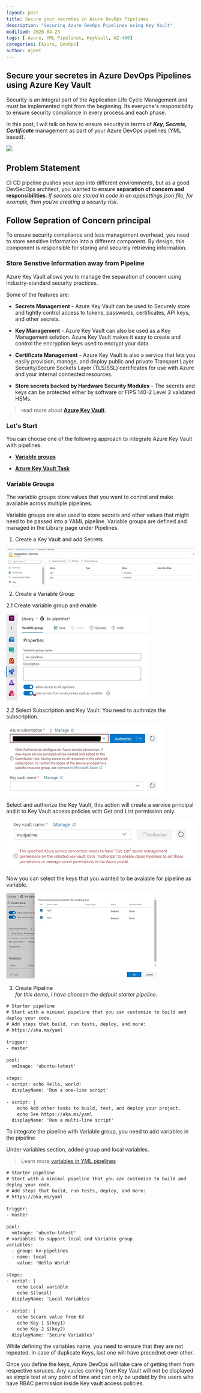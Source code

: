 ```yaml
---
layout: post
title: Secure your secretes in Azure DevOps Pipelines
description: "Securing Azure DevOps Pipelines using Key Vault"
modified: 2020-04-23
tags: [ Azure, YML Pipelines, KeyVault, AZ-400]
categories: [Azure, DevOps]
author: Ajeet
---
```


## Secure your secretes in Azure DevOps Pipelines using Azure Key Vault  

Security is an integral part of the Application Life Cycle Management and must be implemented right from the beginning. Its everyone's responsibility to ensure security compliance in every process and each phase.

In this post, I will talk on how to ensure security in terms of ***Key, Secrete, Certificate*** management as part of your Azure DevOps pipelines (YML based). 

![ ](https://media1.giphy.com/media/JpGRoqJXTqv4f1mrJb/100.webp?cid=ecf05e47d6cfd92788dfc2cd326e5a4af621da17e69257b7&rid=100.webp)

<!--more-->

## Problem Statement

CI CD pipeline pushes your app into different environments, but as a good DevSecOps architect, you wanted to ensure **separation of concern and responsibilities**. *If secrets are stored in code in an appsettings.json file, for example, then you're creating a security risk*.

## Follow Sepration of Concern principal

To ensure security compliance and less management overhead, you need to store sensitive information into a different component.  By design, this component is responsible for storing and securely retrieving information. 

### Store Senstive Information away from Pipeline

Azure Key Vault allows you to manage the separation of concern using industry-standard security practices. 

Some of the features are: 

- **Secrets Management** - Azure Key Vault can be used to Securely store and tightly control access to tokens, passwords, certificates, API keys, and other secrets.

- **Key Management** - Azure Key Vault can also be used as a Key Management solution. Azure Key Vault makes it easy to create and control the encryption keys used to encrypt your data.

- **Certificate Management** - Azure Key Vault is also a service that lets you easily provision, manage, and deploy public and private Transport Layer Security/Secure Sockets Layer (TLS/SSL) certificates for use with Azure and your internal connected resources.

- **Store secrets backed by Hardware Security Modules** - The secrets and keys can be protected either by software or FIPS 140-2 Level 2 validated HSMs.

> read more about [**Azure Key Vault**](https://docs.microsoft.com/en-in/azure/key-vault/general/overview).

### Let's Start

You can choose one of the following approach to integrate Azure Key Vault with pipelines.

- [**Variable groups**](#variables-groups)

- [**Azure Key Vault Task**](#azure-key-vault-task)

### Variable Groups

The variable groups store values that you want to control and make available across multiple pipelines. 

Variable groups are also used to store secrets and other values that might need to be passed into a YAML pipeline. Variable groups are defined and managed in the Library page under Pipelines.

1. Create a Key Vault and add Secrets

![Create KV Secrets](/images/posts/azdo/keyvault.JPG)

2. Create a Variable Group
 
 2.1  Create variable group and enable  
  
![Create Variable Group](/images/posts/azdo/linkkv.JPG)

  2.2 Select Subscription and Key Vault: You need to authroize the subscription. 

![Link kv](/images/posts/azdo/kvpipeline3.JPG)


Select and authorize the Key Vault, this action will create a service principal and it to Key Vault access policies with Get and List permission only.

![authorize](/images/posts/azdo/selectkv.JPG)

Now you can select the keys that you wanted to be avaiable for pipeline as variable.

![filter](/images/posts/azdo/filter.JPG)

3. Create Pipeline\
*for this demo, I have choosen the default starter pipeline.*

```YML
# Starter pipeline
# Start with a minimal pipeline that you can customize to build and deploy your code.
# Add steps that build, run tests, deploy, and more:
# https://aka.ms/yaml

trigger:
- master

pool:
  vmImage: 'ubuntu-latest'

steps:
- script: echo Hello, world!
  displayName: 'Run a one-line script'

- script: |
    echo Add other tasks to build, test, and deploy your project.
    echo See https://aka.ms/yaml
  displayName: 'Run a multi-line script'
```
To integrate the pipeline with Variable group, you need to add variables in the pipeline

Under variables section, added group and local variables. 
> Learn more [variables in YML pipelines](https://docs.microsoft.com/en-us/azure/devops/pipelines/process/variables?view=azure-devops&tabs=yaml%2Cbatch)

```YML
# Starter pipeline
# Start with a minimal pipeline that you can customize to build and deploy your code.
# Add steps that build, run tests, deploy, and more:
# https://aka.ms/yaml

trigger:
- master

pool:
  vmImage: 'ubuntu-latest'
# variables to support local and Variable group
variables:
  - group: kv-pipelines
  - name: local
    value: 'Hello World'
    
steps:
- script: |
    echo Local variable
    echo $(local)
  displayName: 'Local Variables'

- script: |
    echo Secure value from KV
    echo Key 1 $(key1)
    echo Key 2 $(key2)
  displayName: 'Secure Variables'
```

While defining the variables name, you need to ensure that they are not repeated. In case of duplicate Keys, last one will have precednet over other. 

Once you define the keys, Azure DevOps will take care of getting them from respective soruces. Any vaules coming from Key Vault will not be displayed as simple text at any point of time and can only be updatd by the users who have RBAC permission inside Key vault access policies.
